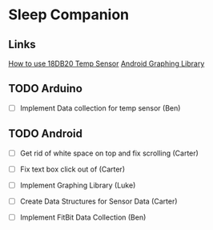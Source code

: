 # Sleep Companion

## Links
[How to use 18DB20 Temp Sensor](https://randomnerdtutorials.com/guide-for-ds18b20-temperature-sensor-with-arduino/)
[Android Graphing Library](https://www.javaworld.com/article/3226733/graphlib-an-open-source-android-library-for-graphs.html)


## TODO Arduino
-[ ] Implement Data collection for temp sensor (Ben)


## TODO Android
-[ ] Get rid of white space on top and fix scrolling (Carter)
-[ ] Fix text box click out of (Carter)

-[ ] Implement Graphing Library (Luke)
-[ ] Create Data Structures for Sensor Data (Carter)
-[ ] Implement FitBit Data Collection (Ben)


